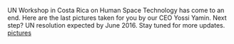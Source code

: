 UN Workshop in Costa Rica on Human Space Technology has come to an end. Here are the last pictures taken for you by our CEO Yossi Yamin. Next step? UN resolution expected by June 2016. Stay tuned for more updates.
[pictures](https://image-store.slidesharecdn.com/f6c3764b-5304-40b3-a567-c1fdcd87a891-original.jpeg)
